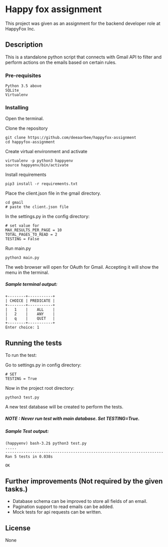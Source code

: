 # Happy fox assignment

This project was given as an assignment for the backend developer role at HappyFox Inc.

## Description

This is a standalone python script that connects with Gmail API to filter and perform actions on 
the emails based on certain rules.

### Pre-requisites

```
Python 3.5 above
SQLite
Virtualenv
```

### Installing

Open the terminal.

Clone the repository
```
git clone https://github.com/deeaarbee/happyfox-assignment
cd happyfox-assignment
```

Create virtual environment and activate

```
virtualenv -p python3 happyenv
source happyenv/bin/activate
```

Install requirements

```
pip3 install -r requirements.txt
```

Place the client.json file in the gmail directory.

```
cd gmail
# paste the client.json file
```

In the settings.py in the config directory:

```
# set value for 
MAX_RESULTS_PER_PAGE = 10
TOTAL_PAGES_TO_READ = 2
TESTING = False
```


Run main.py

```
python3 main.py
```

The web browser will open for OAuth for Gmail. Accepting it will show the menu in the terminal.

##### Sample terminal output:
```
+--------+-----------+
| CHOICE | PREDICATE |
+--------+-----------+
|   1    |    ALL    |
|   2    |    ANY    |
|   q    |    QUIT   |
+--------+-----------+
Enter choice: 1
```

## Running the tests

To run the test:

Go to settings.py in config directory:
```
# SET
TESTING = True
```

Now in the project root directory:
```
python3 test.py
```

A new test database will be created to perform the tests.

##### NOTE : Never run test with main database. Set TESTING=True.

##### Sample Test output:

```
(happyenv) bash-3.2$ python3 test.py
.....
----------------------------------------------------------------------
Ran 5 tests in 0.038s

OK
```

## Further improvements (Not required by the given tasks.)

* Database schema can be improved to store all fields of an email.
* Pagination support to read emails can be added.
* Mock tests for api requests can be written.


## License

None


